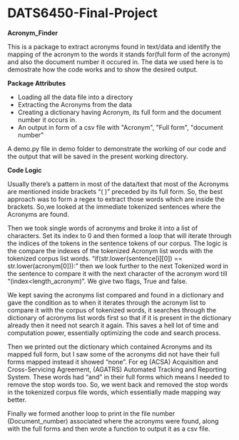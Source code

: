 # DATS6450-Final-Project
**Acronym_Finder**

This is a package to extract acronyms found in text/data and identify the mapping of the acronym to the words it stands for(full form of the acronym) and also the document number it occured in.
The data we used here is to demostrate how the code works and to show the desired output.

**Package Attributes**

- Loading all the data file into a directory
- Extracting the Acronyms from the data
- Creating a dictionary having Acronym, its full form and the document number it occurs in.
- An output in form of a csv file with "Acronym", "Full form", "document number" 

A demo.py file in demo folder to demonstrate the working of our code and the output that will be saved in the present working directory.

**Code Logic**

Usually there’s a pattern in most of the data/text that most of the Acronyms are mentioned inside brackets “( )” preceded by its full form. So, the best approach was to form a regex to extract those words which are inside the brackets. So,we looked at the immediate tokenized sentences where the Acronyms are found.

Then we took single words of acronyms and broke it into a list of characters. Set its index to 0 and then formed a loop that will iterate through the indices of the tokens in the sentence tokens of our corpus. The logic is the compare the indexes of the tokenized Acronym list words with the tokenized corpus list words. “if(str.lower(sentence[i][0]) == str.lower(acronym[0])):” then we look further to the next Tokenized word in the sentence to compare it with the next character of the acronym word till “(index<length_acronym)”. We give two flags, True and false.

We kept saving the acronyms list compared and found in a dictionary and gave the condition as to when it iterates through the acronym list to compare it with the corpus of tokenized words, it searches through the dictionary of acronyms list words first so that if it is present in the dictionary already then it need not search it again. This saves a hell lot of time and computation power, essentially optimizing the code and search process.

Then we printed out the dictionary which contained Acronyms and its mapped full form, but I saw some of the acronyms did not have their full forms mapped instead it showed “none”. For eg (ACSA) Acquisition and Cross-Servicing Agreement, (AGATRS) Automated Tracking and Reporting System. These words had “and” in their full forms which means I needed to remove the stop words too. So, we went back and removed the stop words in the tokenized corpus file words, which essentially made mapping way better. 

Finally we formed another loop to print in the file number (Document_number) associated where the acronyms were found, along with the full forms and then wrote a function to output it as a csv file.

